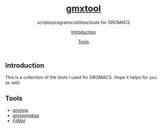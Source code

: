 <body><div class="wrapper">
	<header>
		<h1><a href="https://jerkwin.github.io/gmxtool/">gmxtool</a></h1>
		<p>scripts/programs/utilities/tools for GROMACS</p>
		<p class="view"><a href="#Introduction">Introduction</a></p>
		<p class="view"><a href="#Tools">Tools</a></p>
	</header>

<h2 id="Introduction">Introduction</h2>

<p>This is a collection of the tools I used for GROMACS. Hope it helps for you as well.</p>

<h2 id="Tools">Tools</h2></p>

<ul class="incremental">
<li><a href="">gmxtop</a></li>
<li><a href="">gmxmmpbsa</a></li>
<li><a href="">FitMol</a></li>
</li>
</ul>

</div></body>